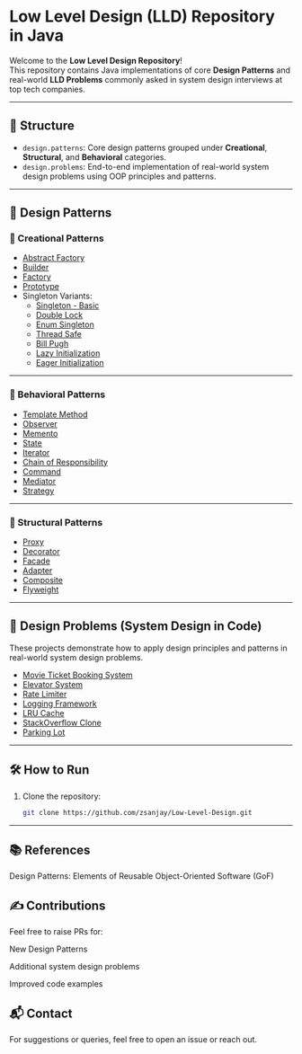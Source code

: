 # Low Level Design (LLD) Repository in Java 

Welcome to the **Low Level Design Repository**!  
This repository contains Java implementations of core **Design Patterns** and real-world **LLD Problems** commonly asked in system design interviews at top tech companies.

---

## 📁 Structure

- `design.patterns`: Core design patterns grouped under **Creational**, **Structural**, and **Behavioral** categories.
- `design.problems`: End-to-end implementation of real-world system design problems using OOP principles and patterns.

---

## 🎯 Design Patterns

### 🔨 Creational Patterns

- [Abstract Factory](https://github.com/zsanjay/Low-Level-Design/tree/main/src/main/java/org/sanjay/lld/design/patterns/creational/abstractfactory)
- [Builder](https://github.com/zsanjay/Low-Level-Design/tree/main/src/main/java/org/sanjay/lld/design/patterns/creational/builder)
- [Factory](https://github.com/zsanjay/Low-Level-Design/tree/main/src/main/java/org/sanjay/lld/design/patterns/creational/factory)
- [Prototype](https://github.com/zsanjay/Low-Level-Design/tree/main/src/main/java/org/sanjay/lld/design/patterns/creational/prototype)
- Singleton Variants:
  - [Singleton - Basic](https://github.com/zsanjay/Low-Level-Design/tree/main/src/main/java/org/sanjay/lld/design/patterns/creational/singleton)
  - [Double Lock](https://github.com/zsanjay/Low-Level-Design/tree/main/src/main/java/org/sanjay/lld/design/patterns/creational/singleton/doubleLock)
  - [Enum Singleton](https://github.com/zsanjay/Low-Level-Design/tree/main/src/main/java/org/sanjay/lld/design/patterns/creational/singleton/enumSingleton)
  - [Thread Safe](https://github.com/zsanjay/Low-Level-Design/tree/main/src/main/java/org/sanjay/lld/design/patterns/creational/singleton/threadsafe)
  - [Bill Pugh](https://github.com/zsanjay/Low-Level-Design/tree/main/src/main/java/org/sanjay/lld/design/patterns/creational/singleton/billPugh)
  - [Lazy Initialization](https://github.com/zsanjay/Low-Level-Design/tree/main/src/main/java/org/sanjay/lld/design/patterns/creational/singleton/lazy)
  - [Eager Initialization](https://github.com/zsanjay/Low-Level-Design/tree/main/src/main/java/org/sanjay/lld/design/patterns/creational/singleton/eager)

---

### 🧠 Behavioral Patterns

- [Template Method](https://github.com/zsanjay/Low-Level-Design/tree/main/src/main/java/org/sanjay/lld/design/patterns/behavioral/template_method)
- [Observer](https://github.com/zsanjay/Low-Level-Design/tree/main/src/main/java/org/sanjay/lld/design/patterns/behavioral/observer/observer)
- [Memento](https://github.com/zsanjay/Low-Level-Design/tree/main/src/main/java/org/sanjay/lld/design/patterns/behavioral/memento)
- [State](https://github.com/zsanjay/Low-Level-Design/tree/main/src/main/java/org/sanjay/lld/design/patterns/behavioral/state)
- [Iterator](https://github.com/zsanjay/Low-Level-Design/tree/main/src/main/java/org/sanjay/lld/design/patterns/behavioral/iterator)
- [Chain of Responsibility](https://github.com/zsanjay/Low-Level-Design/tree/main/src/main/java/org/sanjay/lld/design/patterns/behavioral/chainofresponsibility)
- [Command](https://github.com/zsanjay/Low-Level-Design/tree/main/src/main/java/org/sanjay/lld/design/patterns/behavioral/command)
- [Mediator](https://github.com/zsanjay/Low-Level-Design/tree/main/src/main/java/org/sanjay/lld/design/patterns/behavioral/mediator)
- [Strategy](https://github.com/zsanjay/Low-Level-Design/tree/main/src/main/java/org/sanjay/lld/design/patterns/behavioral/strategy)

---

### 🧱 Structural Patterns

- [Proxy](https://github.com/zsanjay/Low-Level-Design/tree/main/src/main/java/org/sanjay/lld/design/patterns/structural/proxy)
- [Decorator](https://github.com/zsanjay/Low-Level-Design/tree/main/src/main/java/org/sanjay/lld/design/patterns/structural/decorator)
- [Facade](https://github.com/zsanjay/Low-Level-Design/tree/main/src/main/java/org/sanjay/lld/design/patterns/structural/facade)
- [Adapter](https://github.com/zsanjay/Low-Level-Design/tree/main/src/main/java/org/sanjay/lld/design/patterns/structural/adapter)
- [Composite](https://github.com/zsanjay/Low-Level-Design/tree/main/src/main/java/org/sanjay/lld/design/patterns/structural/composite)
- [Flyweight](https://github.com/zsanjay/Low-Level-Design/tree/main/src/main/java/org/sanjay/lld/design/patterns/structural/flyweight)

---

## 🧩 Design Problems (System Design in Code)

These projects demonstrate how to apply design principles and patterns in real-world system design problems.

- [Movie Ticket Booking System](https://github.com/zsanjay/Low-Level-Design/tree/main/src/main/java/org/sanjay/lld/design/problems/movie_ticket_booking_system)
- [Elevator System](https://github.com/zsanjay/Low-Level-Design/tree/main/src/main/java/org/sanjay/lld/design/problems/elevatorsystem)
- [Rate Limiter](https://github.com/zsanjay/Low-Level-Design/tree/main/src/main/java/org/sanjay/lld/design/problems/ratelimiter)
- [Logging Framework](https://github.com/zsanjay/Low-Level-Design/tree/main/src/main/java/org/sanjay/lld/design/problems/logging_framework)
- [LRU Cache](https://github.com/zsanjay/Low-Level-Design/tree/main/src/main/java/org/sanjay/lld/design/problems/lru_cache)
- [StackOverflow Clone](https://github.com/zsanjay/Low-Level-Design/tree/main/src/main/java/org/sanjay/lld/design/problems/stackoverflow)
- [Parking Lot](https://github.com/zsanjay/Low-Level-Design/tree/main/src/main/java/org/sanjay/lld/design/problems/parkinglot)

---

## 🛠️ How to Run

1. Clone the repository:
   ```bash
   git clone https://github.com/zsanjay/Low-Level-Design.git
   
----

## 📚 References

Design Patterns: Elements of Reusable Object-Oriented Software (GoF)

## ✍️ Contributions
Feel free to raise PRs for:

New Design Patterns

Additional system design problems

Improved code examples

## 📬 Contact
For suggestions or queries, feel free to open an issue or reach out.
